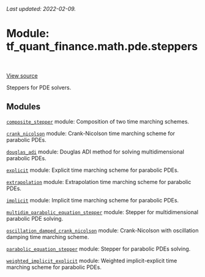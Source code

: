 <!--
This file is generated by a tool. Do not edit directly.
For open-source contributions the docs will be updated automatically.
-->

*Last updated: 2022-02-09.*

<div itemscope itemtype="http://developers.google.com/ReferenceObject">
<meta itemprop="name" content="tf_quant_finance.math.pde.steppers" />
<meta itemprop="path" content="Stable" />
</div>

# Module: tf_quant_finance.math.pde.steppers

<!-- Insert buttons and diff -->

<table class="tfo-notebook-buttons tfo-api" align="left">
</table>

<a target="_blank" href="https://github.com/google/tf-quant-finance/blob/master/tf_quant_finance/math/pde/steppers/__init__.py">View source</a>



Steppers for PDE solvers.



## Modules

[`composite_stepper`](../../../tf_quant_finance/math/pde/steppers/composite_stepper.md) module: Composition of two time marching schemes.

[`crank_nicolson`](../../../tf_quant_finance/math/pde/steppers/crank_nicolson.md) module: Crank-Nicolson time marching scheme for parabolic PDEs.

[`douglas_adi`](../../../tf_quant_finance/math/pde/steppers/douglas_adi.md) module: Douglas ADI method for solving multidimensional parabolic PDEs.

[`explicit`](../../../tf_quant_finance/math/pde/steppers/explicit.md) module: Explicit time marching scheme for parabolic PDEs.

[`extrapolation`](../../../tf_quant_finance/math/pde/steppers/extrapolation.md) module: Extrapolation time marching scheme for parabolic PDEs.

[`implicit`](../../../tf_quant_finance/math/pde/steppers/implicit.md) module: Implicit time marching scheme for parabolic PDEs.

[`multidim_parabolic_equation_stepper`](../../../tf_quant_finance/math/pde/steppers/multidim_parabolic_equation_stepper.md) module: Stepper for multidimensional parabolic PDE solving.

[`oscillation_damped_crank_nicolson`](../../../tf_quant_finance/math/pde/steppers/oscillation_damped_crank_nicolson.md) module: Crank-Nicolson with oscillation damping time marching scheme.

[`parabolic_equation_stepper`](../../../tf_quant_finance/math/pde/steppers/parabolic_equation_stepper.md) module: Stepper for parabolic PDEs solving.

[`weighted_implicit_explicit`](../../../tf_quant_finance/math/pde/steppers/weighted_implicit_explicit.md) module: Weighted implicit-explicit time marching scheme for parabolic PDEs.

